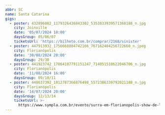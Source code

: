 ```yaml
---
abbr: SC
name: Santa Catarina
gigs:
  - poster: 432896082_1179326436843302_5353833939571368188_n.jpg
    city: Joinville
    date: '05/07/2024 18:00'
    daysGroup: 05/06/07
    ticketsUrl: 'https://bilheto.com.br/comprar/2168/sinister'
  - poster: 447913932_1756668884742166_767162404256722660_n.jpeg
    city: Florianópolis
    date: '30/08/2024 20:00'
    daysGroup: 29/30
  - poster: 441923742_17864107791151247_714051510622046706_n.jpg
    city: Florianópolis
    date: '11/08/2024 16:00'
    daysGroup: 09/10/11
  - poster: 448637392_1012787366876498_5572386339792021188_n.jpg
    city: Florianópolis
    date: '14/07/2024 20:00'
    daysGroup: 12/13/14
    ticketsUrl: >-
      https://www.sympla.com.br/evento/surra-em-florianopolis-show-de-lancamento-do-album-falha-critica/2507519
---
```


